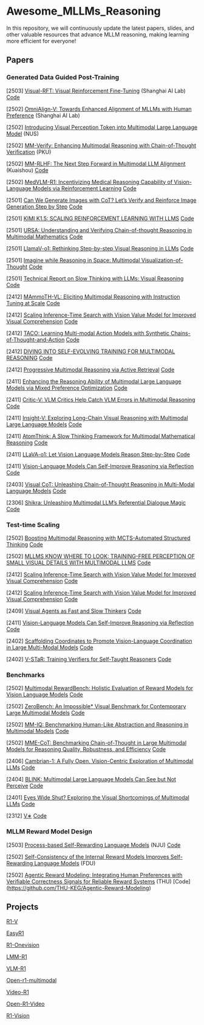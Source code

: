 # Awesome_MLLMs_Reasoning

In this repository, we will continuously update the latest papers, slides, and other valuable resources that advance MLLM reasoning, making learning more efficient for everyone!

## Papers

### Generated Data Guided Post-Training
[2503] [Visual-RFT: Visual Reinforcement Fine-Tuning](https://arxiv.org/abs/2503.01785) (Shanghai AI Lab)   [Code](https://github.com/Liuziyu77/Visual-RFT)

[2502] [OmniAlign-V: Towards Enhanced Alignment of MLLMs with Human Preference](https://arxiv.org/pdf/2502.18411) (Shanghai AI Lab)

[2502] [Introducing Visual Perception Token into Multimodal Large Language Model](https://arxiv.org/pdf/2502.17425) (NUS)

[2502] [MM-Verify: Enhancing Multimodal Reasoning with Chain-of-Thought Verification](https://arxiv.org/pdf/2502.13383) (PKU)

[2502] [MM-RLHF: The Next Step Forward in Multimodal LLM Alignment](https://arxiv.org/pdf/2502.10391) (Kuaishou) [Code](https://github.com/Kwai-YuanQi/MM-RLHF)

[2502] [MedVLM-R1: Incentivizing Medical Reasoning Capability of Vision-Language Models via Reinforcement Learning](https://arxiv.org/pdf/2502.19634) [Code]()

[2501] [Can We Generate Images with CoT? Let’s Verify and Reinforce Image Generation Step by Step](https://arxiv.org/pdf/2501.13926) [Code]()

[2501] [KIMI K1.5: SCALING REINFORCEMENT LEARNING WITH LLMS](https://arxiv.org/pdf/2501.12599) [Code]()

[2501] [URSA: Understanding and Verifying Chain-of-thought Reasoning in Multimodal Mathematics](https://arxiv.org/pdf/2501.04686) [Code]()

[2501] [LlamaV-o1: Rethinking Step-by-step Visual Reasoning in LLMs](https://arxiv.org/pdf/2501.06186) [Code]()

[2501] [Imagine while Reasoning in Space: Multimodal Visualization-of-Thought](https://arxiv.org/pdf/2501.07542) [Code]()

[2501] [Technical Report on Slow Thinking with LLMs: Visual Reasoning](https://arxiv.org/pdf/2501.01904) [Code]()

[2412] [MAmmoTH-VL: Eliciting Multimodal Reasoning with Instruction Tuning at Scale](https://arxiv.org/pdf/2412.05237) [Code]()

[2412] [Scaling Inference-Time Search with Vision Value Model for Improved Visual Comprehension](https://arxiv.org/pdf/2412.03704) [Code]()

[2412] [TACO: Learning Multi-modal Action Models with Synthetic Chains-of-Thought-and-Action](https://arxiv.org/pdf/2412.05479) [Code]()

[2412] [DIVING INTO SELF-EVOLVING TRAINING FOR MULTIMODAL REASONING](https://arxiv.org/pdf/2412.17451) [Code]()

[2412] [Progressive Multimodal Reasoning via Active Retrieval](https://arxiv.org/pdf/2412.14835) [Code]()

[2411] [Enhancing the Reasoning Ability of Multimodal Large Language Models via Mixed Preference Optimization](https://arxiv.org/pdf/2411.10442) [Code]()

[2411] [Critic-V: VLM Critics Help Catch VLM Errors in Multimodal Reasoning](https://arxiv.org/pdf/2411.18203) [Code]()

[2411] [Insight-V: Exploring Long-Chain Visual Reasoning with Multimodal Large Language Models](https://arxiv.org/pdf/2411.14432) [Code]()

[2411] [AtomThink: A Slow Thinking Framework for Multimodal Mathematical Reasoning](https://arxiv.org/pdf/2411.11930) [Code]()

[2411] [LLaVA-o1: Let Vision Language Models Reason Step-by-Step](https://arxiv.org/pdf/2411.10440v1) [Code]()

[2411] [Vision-Language Models Can Self-Improve Reasoning via Reflection](https://arxiv.org/pdf/2411.00855) [Code]()

[2403] [Visual CoT: Unleashing Chain-of-Thought Reasoning in Multi-Modal Language Models](https://arxiv.org/pdf/2403.16999) [Code]()

[2306] [Shikra: Unleashing Multimodal LLM’s Referential Dialogue Magic](https://arxiv.org/pdf/2306.15195) [Code]()


### Test-time Scaling
[2502] [Boosting Multimodal Reasoning with MCTS-Automated Structured Thinking](https://arxiv.org/pdf/2502.02339) [Code]()

[2502] [MLLMS KNOW WHERE TO LOOK: TRAINING-FREE PERCEPTION OF SMALL VISUAL DETAILS WITH MULTIMODAL LLMS](https://arxiv.org/pdf/2502.17422) [Code]()

[2412] [Scaling Inference-Time Search with Vision Value Model for Improved Visual Comprehension](https://arxiv.org/pdf/2412.03704) [Code]()

[2412] [Scaling Inference-Time Search with Vision Value Model for Improved Visual Comprehension](https://arxiv.org/pdf/2412.03704) [Code]()

[2409] [Visual Agents as Fast and Slow Thinkers](https://openreview.net/pdf?id=ncCuiD3KJQ) [Code]()

[2411] [Vision-Language Models Can Self-Improve Reasoning via Reflection](https://arxiv.org/pdf/2411.00855) [Code](https://github.com/njucckevin/MM-Self-Improve)

[2402] [Scaffolding Coordinates to Promote Vision-Language Coordination in Large Multi-Modal Models](https://arxiv.org/pdf/2402.12058) [Code](https://github.com/leixy20/Scaffold)

[2402] [V-STaR: Training Verifiers for Self-Taught Reasoners](https://arxiv.org/pdf/2402.06457) [Code]()

### Benchmarks

[2502] [Multimodal RewardBench: Holistic Evaluation of Reward Models for Vision Language Models](https://arxiv.org/pdf/2502.14191) [Code](https://github.com/facebookresearch/multimodal_rewardbench)  

[2502] [ZeroBench: An Impossible* Visual Benchmark for Contemporary Large Multimodal Models](https://arxiv.org/pdf/2502.09696) [Code](https://zerobench.github.io/)  

[2502] [MM-IQ: Benchmarking Human-Like Abstraction and Reasoning in Multimodal Models](https://arxiv.org/pdf/2502.00698) [Code](https://acechq.github.io/MMIQ-benchmark/)  

[2502] [MME-CoT: Benchmarking Chain-of-Thought in Large Multimodal Models for Reasoning Quality, Robustness, and Efficiency](https://arxiv.org/pdf/2502.09621) [Code](https://mmecot.github.io/)

[2406] [Cambrian-1: A Fully Open, Vision-Centric Exploration of Multimodal LLMs](https://arxiv.org/pdf/2406.16860) [Code](https://github.com/cambrian-mllm/cambrian)

[2404] [BLINK: Multimodal Large Language Models Can See but Not Perceive](https://arxiv.org/pdf/2404.12390) [Code]()

[2401] [Eyes Wide Shut? Exploring the Visual Shortcomings of Multimodal LLMs](https://arxiv.org/pdf/2401.06209) [Code]()

[2312] [V∗](https://arxiv.org/pdf/2312.14135)  [Code]() 

### MLLM Reward Model Design
[2503] [Process-based Self-Rewarding Language Models](https://arxiv.org/pdf/2503.03746) (NJU) [Code](https://github.com/Shimao-Zhang/Process-Self-Rewarding)  

[2502] [Self-Consistency of the Internal Reward Models Improves Self-Rewarding Language Models](https://arxiv.org/pdf/2502.08922) (FDU)

[2502] [Agentic Reward Modeling: Integrating Human Preferences with Verifiable Correctness Signals for Reliable Reward Systems](https://arxiv.org/pdf/2502.19328)  (THU) [Code] (https://github.com/THU-KEG/Agentic-Reward-Modeling)

## Projects
[R1-V](https://github.com/Deep-Agent/R1-V) 

[EasyR1](https://github.com/hiyouga/EasyR1)  

[R1-Onevision](https://github.com/Fancy-MLLM/R1-Onevision)  

[LMM-R1](https://github.com/TideDra/lmm-r1)  

[VLM-R1](https://github.com/om-ai-lab/VLM-R1)  

[Open-r1-multimodal](https://github.com/EvolvingLMMs-Lab/open-r1-multimodal)  

[Video-R1](https://github.com/tulerfeng/Video-R1)  

[Open-R1-Video](https://github.com/Wang-Xiaodong1899/Open-R1-Video)  

[R1-Vision](https://github.com/yuyq96/R1-Vision)  
